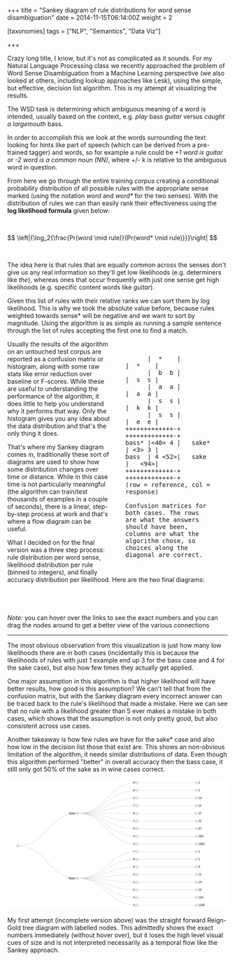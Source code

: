 +++
title = "Sankey diagram of rule distributions for word sense disambiguation"
date = 2014-11-15T06:14:00Z
weight = 2

[taxonomies]
tags = ["NLP", "Semantics", "Data Viz"]

+++

Crazy long title, I know, but it's not as complicated as it sounds. For my Natural Language Processing class we recently approached the problem of Word Sense Disambiguation from a Machine Learning perspective (we also looked at others, including lookup approaches like Lesk), using the simple, but effective, decision list algorithm. This is my attempt at visualizing the results.

<!-- more -->

The WSD task is determining which ambiguous meaning of a word is intended, usually based on the context, e.g. <em>play </em>bass<em> guitar</em> versus <em>caught a largemouth </em>bass.

In order to accomplish this we look at the words surrounding the text looking for hints like part of speech (which can be derived from a pre-trained tagger) and words, so for example a rule could be <em>+1 word is guitar</em> or <em>-2 word is a common noun (NN)</em>, where +/- k is relative to the ambiguous word in question.

From here we go through the entire training <em>corpus</em> creating a conditional probability distribution of all possible rules with the appropriate sense marked (using the notation <em>word</em> and <em>word*</em> for the two senses). With the distribution of rules we can than easily rank their effectiveness using the <strong>log likelihood formula</strong> given below:

<br/>
<p>
  $$
    \left|{\log_2{\frac{Pr(word \mid rule)}{Pr(word* \mid rule)}}}\right|
  $$
</p>
<br/>

The idea here is that rules that are equally common across the senses don't give us any real information so they'll get low likelihoods (e.g. determiners like *the*), whereas ones that occur frequently with just one sense get high likelihoods (e.g. specific content words like *guitar*).

Given this list of rules with their relative ranks we can sort them by log likelihood. This is why we took the absolute value before, because rules weighted towards sense\* will be negative and we want to sort by magnitude. Using the algorithm is as simple as running a sample sentence through the list of rules accepting the first one to find a match.

<pre class="figure">
      |  *    |         |  *    |
      |  b  b |         |  s  s |
      |  a  a |         |  a  a |
      |  s  s |         |  k  k |
      |  s  s |         |  e  e |
+++++++++++++-+   +++++++++++++-+
bass* |<40> 4 |   sake* | <3> 3 |
bass  | 4 <52>|   sake  |   <94>|
+++++++++++++-+   +++++++++++++-+
(row = reference, col = response)

Confusion matrices for both cases. The rows are what the answers should have been, columns are what the algorithm chose, so choices along the diagonal are correct.
</pre>

Usually the results of the algorithm on an untouched test corpus are reported as a confusion matrix or histogram, along with some raw stats like error reduction over baseline or F-scores. While these are useful to understanding the performance of the algorithm, it does little to help you understand why it performs that way. Only the histogram gives you any idea about the data distribution and that's the only thing it does.

That's where my Sankey diagram comes in, traditionally these sort of diagrams are used to show how some distribution changes over time or distance. While in this case time is not particularly meaningful (the algorithm can train/test thousands of examples in a couple of seconds), there is a linear, step-by-step process at work and that's where a flow diagram can be useful.

What I decided on for the final version was a three step process: rule distribution per word sense, likelihood distribution per rule (binned to integers), and finally accuracy distribution per likelihood. Here are the two final diagrams:

<div id="bass" class="chart">
</div>

<div id="sake" class="chart">
</div>

*Note:* you can hover over the links to see the exact numbers and you can drag the nodes around to get a better view of the various connections
<hr>

The most obvious observation from this visualization is just how many low likelihoods there are in both cases (incidentally this is because the likelihoods of rules with just 1 example end up 3 for the bass case and 4 for the sake case), but also how few times they actually get applied.

One major assumption in this algorithm is that higher likelihood will have better results, how good is this assumption? We can't tell that from the confusion matrix, but with the Sankey diagram every incorrect answer can be traced back to the rule's likelihood that made a mistake. Here we can see that no rule with a likelihood greater than 5 ever makes a mistake in both cases, which shows that the assumption is not only pretty good, but also consistent across use cases.


Another takeaway is how few rules we have for the sake\* case and also how low in the decision list those that exist are. This shows an non-obvious limitation of the algorithm, it needs similar distributions of data. Even though this algorithm performed "better" in overall accuracy then the bass case, it still only got 50% of the sake as in wine cases correct.

![Reign-Gold tree as a first attempt](first-attempt.svg)

My first attempt (incomplete version above) was the straight forward Reign-Gold tree diagram with labelled nodes. This admittedly shows the exact numbers immediately (without hover over), but it loses the high level visual cues of size and is not interpreted necessarily as a temporal flow like the Sankey approach.

<style>

.figure {
  width: 33%;
  min-width: 200px;
  margin: 20px;
  float: right;
  padding: 1em !important;
  white-space: pre-wrap;
  white-space: -moz-pre-wrap;
  white-space: -pre-wrap;
  white-space: -o-pre-wrap;
  word-wrap: break-word;
}

text {
  font-size: 11px;
  pointer-events: none;
}

.group path {
  stroke: #000;
}

path.chord {
  stroke-width: 0;
  fill-opacity: 1;
}

.chart {
  margin: 5em 0;
}

.node rect {
  cursor: move;
  fill-opacity: 1;
  shape-rendering: crispEdges;
  stroke-opacity: 0;
}

.node text {
  pointer-events: none;
  text-shadow: 0 1px 0 #fff, 1px 0 0 #fff, 0 0 1px #fff;
  font-size: 14px;
  font-family: "Merriweather", sans-serif;
}

.link {
  stroke-opacity: 0.4;
  fill-opacity: 0;
}

.link:hover {
  stroke-opacity: 1;
  fill-opacity: 0;
}

</style>
<script src="http://d3js.org/d3.v3.min.js" charset="utf-8"></script>
<script src="http://d3js.org/colorbrewer.v1.min.js"></script>
<!--The D3 plugin for Sankey diagrams-->
<script src="sankey.js" type="text/javascript"></script>
<script src="sankey_has_many.js" type="text/javascript"></script>
<!-- Render nice latex formulas -->
<script type="text/javascript" src="http://cdn.mathjax.org/mathjax/latest/MathJax.js?config=TeX-AMS-MML_HTMLorMML"> </script>

<script type="text/javascript">
    var sankeyBass = SankeyHasMany(),
        sankeySake = SankeyHasMany(),
        width = 960,
        height = 650,
        halfWidth = width / 2;

    sankeyBass
      .width(width)
      .height(height)
      ;

    sankeySake
      .width(width)
      .height(height)
      ;

    d3.json("bass.json", function(data1) {
      var svg = d3.select("#bass").append("svg");
      svg.datum(data1).call(sankeyBass);

      svg.append("text")
        .attr({ "x": 0, "y": 10,
                "dx": 0, "dy": 0})
        .text("Rule Distributions per Sense");

      svg.append("text")
        .attr({ "x": halfWidth, "y": 10,
                "dx": 0, "dy": 0,
                "text-anchor": "middle" })
        .text("Log Likelihood");

      svg.append("text")
        .attr({ "x": width - 10, "y": 10,
                "dx": 0, "dy": 0,
                "text-anchor": "end" })
        .text("Accuracy per Test Case");
    });

    d3.json("sake.json", function(data1) {
      var svg = d3.select("#sake").append("svg");
      svg.datum(data1).call(sankeySake);

      svg.append("text")
        .attr({ "x": 0, "y": 10,
                "dx": 0, "dy": 0})
        .text("Rule Distributions per Sense");

      svg.append("text")
        .attr({ "x": halfWidth, "y": 10,
                "dx": 0, "dy": 0,
                "text-anchor": "middle" })
        .text("Log Likelihood");

      svg.append("text")
        .attr({ "x": width - 10, "y": 10,
                "dx": 0, "dy": 0,
                "text-anchor": "end" })
        .text("Accuracy per Test Case");
    });
</script>
